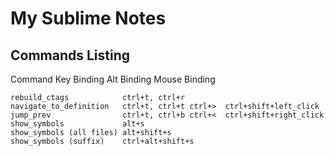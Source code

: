 My Sublime Notes
=================


Commands Listing
-----------------

Command	Key Binding	Alt Binding	Mouse Binding

	rebuild_ctags	         ctrl+t, ctrl+r	 	 
	navigate_to_definition	 ctrl+t, ctrl+t	ctrl+>	ctrl+shift+left_click
	jump_prev	             ctrl+t, ctrl+b	ctrl+<	ctrl+shift+right_click
	show_symbols	         alt+s	 	 
	show_symbols (all files) alt+shift+s	 	 
	show_symbols (suffix)	 ctrl+alt+shift+s	 